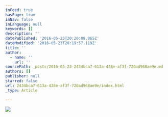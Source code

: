 ```yaml
---
inFeed: true
hasPage: true
inNav: false
inLanguage: null
keywords: []
description: ''
datePublished: '2016-05-23T20:20:08.865Z'
dateModified: '2016-05-23T20:19:57.119Z'
title: ''
author:
  - name: ''
    url: ''
sourcePath: _posts/2016-05-23-2434bca7-613a-438e-af3f-720ad968ae9e.md
authors: []
publisher: null
starred: false
url: 2434bca7-613a-438e-af3f-720ad968ae9e/index.html
_type: Article

---
```

![](https://the-grid-user-content.s3-us-west-2.amazonaws.com/f21128cf-31ab-4f14-9b15-2311403dcebc.gif)